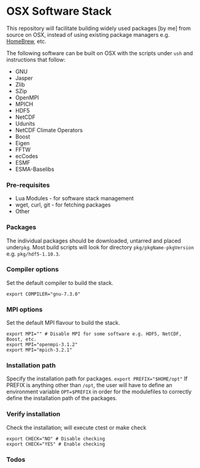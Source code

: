 # OSX Software Stack

This repository will facilitate building widely used packages [by me] from source on OSX, instead of using existing package managers e.g. [HomeBrew](https://brew.sh/), etc.

The following software can be built on OSX with the scripts under `ush` and instructions that follow:
* GNU
* Jasper
* Zlib
* SZip
* OpenMPI
* MPICH
* HDF5
* NetCDF
* Udunits
* NetCDF Climate Operators
* Boost
* Eigen
* FFTW
* ecCodes
* ESMF
* ESMA-Baselibs

### Pre-requisites
* Lua Modules - for software stack management
* wget, curl, git - for fetching packages
* Other

### Packages
The individual packages should be downloaded, untarred and placed under`pkg`.  Most build scripts will look for directory `pkg/pkgName-pkgVersion` e.g. `pkg/hdf5-1.10.3`.

### Compiler options
Set the default compiler to build the stack.
```
export COMPILER="gnu-7.3.0"
```

### MPI options
Set the default MPI flavour to build the stack.
```
export MPI="" # Disable MPI for some software e.g. HDF5, NetCDF, Boost, etc.
export MPI="openmpi-3.1.2"
export MPI="mpich-3.2.1"
```

### Installation path
Specify the installation path for packages.
`export PREFIX="$HOME/opt"`
If PREFIX is anything other than `/opt`, the user will have to define an environment variable `OPT=$PREFIX` in order for the modulefiles to correctly define the installation path of the packages.

### Verify installation
Check the installation; will execute ctest or make check
```
export CHECK="NO" # Disable checking
export CHECK="YES" # Enable checking
```
### Todos
